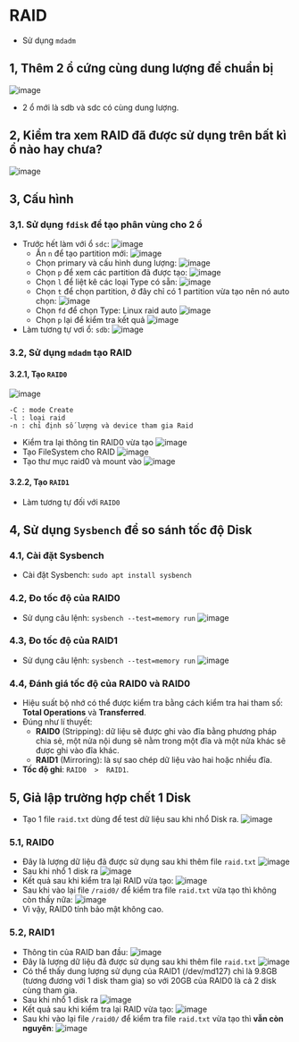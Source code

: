 # RAID
* Sử dụng `mdadm` 
## 1, Thêm 2 ổ cứng cùng dung lượng để chuẩn bị
![image](https://user-images.githubusercontent.com/88284121/204695558-3601a843-8887-48a2-8a13-95494d839d0e.png)
* 2 ổ mới là sdb và sdc có cùng dung lượng.
## 2, Kiểm tra xem RAID đã được sử dụng trên bất kì ổ nào hay chưa?
![image](https://user-images.githubusercontent.com/88284121/204696015-5277a3fb-3a83-4de0-b13b-6d7b2801abee.png)
## 3, Cấu hình
### 3,1. Sử dụng `fdisk` để tạo phân vùng cho 2 ổ
* Trước hết làm với ổ `sdc`:
![image](https://user-images.githubusercontent.com/88284121/204697060-11c294dd-eacb-415f-8bab-e3b958d1931c.png)
  - Ấn `n` để tạo partition mới:
![image](https://user-images.githubusercontent.com/88284121/204697170-e00d665d-cb66-4a66-8c4d-eac4c5cd59f8.png)
  - Chọn primary và cấu hình dung lượng:
![image](https://user-images.githubusercontent.com/88284121/204697307-3a3cd152-0861-4e4b-b764-cc4d82bdedde.png)
  - Chọn `p` để xem các partition đã được tạo:
![image](https://user-images.githubusercontent.com/88284121/204697496-2387690c-71c9-4d56-aaca-609f952ad547.png)
  - Chọn `l` để liệt kê các loại Type có sẵn:
![image](https://user-images.githubusercontent.com/88284121/204697692-73dc51cf-fadb-4a65-8a51-1fc2787733b0.png)
  - Chọn `t` để chọn partition, ở đây chỉ có 1 partition vừa tạo nên nó auto chọn:
![image](https://user-images.githubusercontent.com/88284121/204697862-19b2b8f4-9a8a-4a07-8386-6af1873995d4.png)
  - Chọn `fd` để chọn Type: Linux raid auto
![image](https://user-images.githubusercontent.com/88284121/204697949-e7403ca8-5cb3-4ea8-9d29-a75d2de7f378.png)
  - Chọn `p` lại để kiểm tra kết quả
![image](https://user-images.githubusercontent.com/88284121/204698034-7ed6edaf-7e14-4d91-a606-3cbc7a525dc1.png)
* Làm tương tự vơi ổ: `sdb`:
![image](https://user-images.githubusercontent.com/88284121/204699107-207c25d6-9b4f-4203-bd90-39a49d411154.png)
### 3.2, Sử dụng `mdadm` tạo RAID
#### 3.2.1, Tạo `RAID0`
![image](https://user-images.githubusercontent.com/88284121/204700660-f0e1ed83-5e8f-46be-a28a-02d8555d67a4.png)
```
-C : mode Create
-l : loại raid 
-n : chỉ định số lượng và device tham gia Raid
```
* Kiểm tra lại thông tin RAID0 vừa tạo
![image](https://user-images.githubusercontent.com/88284121/204700876-acaf3be1-3866-4be0-a32c-ea2a3b03f4fc.png)
* Tạo FileSystem cho RAID
![image](https://user-images.githubusercontent.com/88284121/204701296-d1ecf4ad-befd-445e-8802-99f2c4086a14.png)
* Tạo thư mục raid0 và mount vào 
![image](https://user-images.githubusercontent.com/88284121/204701563-ea5365a0-936b-48c7-b252-b9f6f8c2aa6b.png)
#### 3.2.2, Tạo `RAID1`
* Làm tương tự đối với `RAID0`
## 4, Sử dụng `Sysbench` để so sánh tốc độ Disk
### 4.1, Cài đặt Sysbench
* Cài đặt Sysbench: `sudo apt install sysbench`
### 4.2, Đo tốc độ của RAID0
* Sử dụng câu lệnh: `sysbench --test=memory run`
![image](https://user-images.githubusercontent.com/88284121/205600959-1bae9ac2-5f12-4def-8f6f-e87817cc4ec3.png)
### 4.3, Đo tốc độ của RAID1
* Sử dụng câu lệnh: `sysbench --test=memory run`
![image](https://user-images.githubusercontent.com/88284121/205605090-066f3c5e-17c2-410d-9877-2014eefc19f7.png)
### 4.4, Đánh giá tốc độ của RAID0 và RAID0
* Hiệu suất bộ nhớ có thể được kiểm tra bằng cách kiểm tra hai tham số: **Total Operations** và **Transferred**.
* Đúng như lí thuyết: 
  - **RAID0** (Stripping): dữ liệu sẽ được ghi vào đĩa bằng phương pháp chia sẻ, một nửa nội dung sẽ nằm trong một đĩa và một nửa khác sẽ được ghi vào đĩa khác.
  - **RAID1** (Mirroring): là sự sao chép dữ liệu vào hai hoặc nhiều đĩa. 
* **Tốc độ ghi**: `RAID0  >  RAID1`.
## 5, Giả lập trường hợp chết 1 Disk
* Tạo 1 file `raid.txt` dùng để test dữ liệu sau khi nhổ Disk ra.
![image](https://user-images.githubusercontent.com/88284121/204711317-f5160279-ab4b-4499-bd49-f5ecc9f11e4c.png)
### 5.1, RAID0
* Đây là lượng dữ liệu đã được sử dụng sau khi thêm file `raid.txt`
![image](https://user-images.githubusercontent.com/88284121/205215281-d694c5a5-674a-4617-a0a7-18ab1dd8eb02.png)
* Sau khi nhổ 1 disk ra
![image](https://user-images.githubusercontent.com/88284121/204716601-2e92ef7f-1ee3-473e-8db3-46b73cc142f0.png)
* Kết quả sau khi kiểm tra lại RAID vừa tạo:
![image](https://user-images.githubusercontent.com/88284121/205216426-88b0f858-6a62-40ea-9492-a50895687956.png)
* Sau khi vào lại file `/raid0/` để kiểm tra file `raid.txt` vừa tạo thì không còn thấy nữa:
![image](https://user-images.githubusercontent.com/88284121/204717128-36d4a4d8-1eeb-4577-a90f-399aae18f246.png)
* Vì vậy, RAID0 tính bảo mật không cao.
### 5.2, RAID1
* Thông tin của RAID ban đầu:
![image](https://user-images.githubusercontent.com/88284121/205221274-51372eaa-3060-4af4-bf22-9140706284a9.png)
* Đây là lượng dữ liệu đã được sử dụng sau khi thêm file `raid.txt`
![image](https://user-images.githubusercontent.com/88284121/205204794-4290f8e6-bfbf-457a-a8ab-0d5e45269373.png)
* Có thể thấy dung lượng sử dụng của RAID1 (/dev/md127) chỉ là 9.8GB (tương đương với 1 disk tham gia) so với 20GB của RAID0 là cả 2 disk cùng tham gia.
* Sau khi nhổ 1 disk ra
![image](https://user-images.githubusercontent.com/88284121/205542964-b5656924-7ab4-4417-aae0-cb70f5667876.png)
* Kết quả sau khi kiểm tra lại RAID vừa tạo:
![image](https://user-images.githubusercontent.com/88284121/205543034-74236a33-40c5-4895-b681-ccdc9957e2e6.png)
* Sau khi vào lại file `/raid0/` để kiểm tra file `raid.txt` vừa tạo thì **vẫn còn nguyên**:
![image](https://user-images.githubusercontent.com/88284121/205543100-8464a7ed-c2b4-44e1-b0fa-10cf4ed688d5.png)


